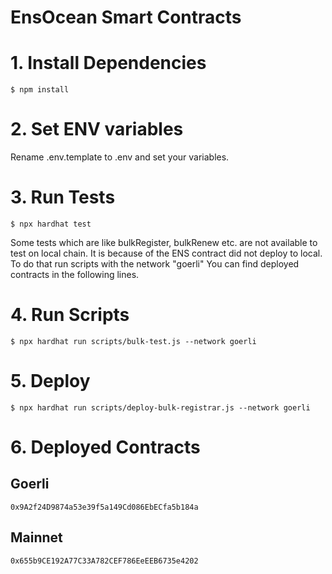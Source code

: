 # EnsOcean Smart Contracts
    
# 1. Install Dependencies
```shell 
$ npm install
```
# 2. Set ENV variables
Rename .env.template to .env and set your variables.

# 3. Run Tests
```shell
$ npx hardhat test
```

Some tests which are like bulkRegister, bulkRenew etc. are not available to test on local chain. It is because of the ENS contract did not deploy to local. To do that run scripts with the network "goerli" You can find deployed contracts in the following lines.

# 4. Run Scripts
```shell
$ npx hardhat run scripts/bulk-test.js --network goerli
```

# 5. Deploy 
```shell
$ npx hardhat run scripts/deploy-bulk-registrar.js --network goerli
```

# 6. Deployed Contracts
## Goerli
`0x9A2f24D9874a53e39f5a149Cd086EbECfa5b184a`
## Mainnet
`0x655b9CE192A77C33A782CEF786EeEEB6735e4202`
